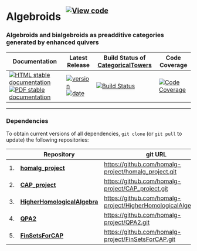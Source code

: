<!-- BEGIN HEADER -->
# Algebroids&ensp;<sup><sup>[![View code][code-img]][code-url]</sup></sup>

### Algebroids and bialgebroids as preadditive categories generated by enhanced quivers

| Documentation | Latest Release | Build Status of [CategoricalTowers](/../../) | Code Coverage |
| ------------- | -------------- | ------------ | ------------- |
| [![HTML stable documentation][html-img]][html-url] [![PDF stable documentation][pdf-img]][pdf-url] | [![version][version-img]][version-url] [![date][date-img]][date-url] | [![Build Status][tests-img]][tests-url] | [![Code Coverage][codecov-img]][codecov-url] |

<!-- END HEADER -->

<!-- BEGIN FOOTER -->
---

### Dependencies

To obtain current versions of all dependencies, `git clone` (or `git pull` to update) the following repositories:

|    | Repository | git URL |
|--- | ---------- | ------- |
| 1. | [**homalg_project**](https://github.com/homalg-project/homalg_project#readme) | https://github.com/homalg-project/homalg_project.git |
| 2. | [**CAP_project**](https://github.com/homalg-project/CAP_project#readme) | https://github.com/homalg-project/CAP_project.git |
| 3. | [**HigherHomologicalAlgebra**](https://github.com/homalg-project/HigherHomologicalAlgebra#readme) | https://github.com/homalg-project/HigherHomologicalAlgebra.git |
| 4. | [**QPA2**](https://github.com/homalg-project/QPA2#readme) | https://github.com/homalg-project/QPA2.git |
| 5. | [**FinSetsForCAP**](https://github.com/homalg-project/FinSetsForCAP#readme) | https://github.com/homalg-project/FinSetsForCAP.git |

[html-img]: https://img.shields.io/badge/🔗%20HTML-stable-blue.svg
[html-url]: https://homalg-project.github.io/CategoricalTowers/Algebroids/doc/chap0_mj.html

[pdf-img]: https://img.shields.io/badge/🔗%20PDF-stable-blue.svg
[pdf-url]: https://homalg-project.github.io/CategoricalTowers/Algebroids/download_pdf.html

[version-img]: https://img.shields.io/endpoint?url=https://homalg-project.github.io/CategoricalTowers/Algebroids/badge_version.json&label=🔗%20version&color=yellow
[version-url]: https://homalg-project.github.io/CategoricalTowers/Algebroids/view_release.html

[date-img]: https://img.shields.io/endpoint?url=https://homalg-project.github.io/CategoricalTowers/Algebroids/badge_date.json&label=🔗%20released%20on&color=yellow
[date-url]: https://homalg-project.github.io/CategoricalTowers/Algebroids/view_release.html

[tests-img]: https://github.com/homalg-project/CategoricalTowers/actions/workflows/Tests.yml/badge.svg?branch=master
[tests-url]: https://github.com/homalg-project/CategoricalTowers/actions/workflows/Tests.yml?query=branch%3Amaster

[codecov-img]: https://codecov.io/gh/homalg-project/CategoricalTowers/branch/master/graph/badge.svg?flag=Algebroids
[codecov-url]: https://app.codecov.io/gh/homalg-project/CategoricalTowers/tree/master/Algebroids

[code-img]: https://img.shields.io/badge/-View%20code-blue?logo=github
[code-url]: https://github.com/homalg-project/CategoricalTowers/tree/master/Algebroids#top
<!-- END FOOTER -->
